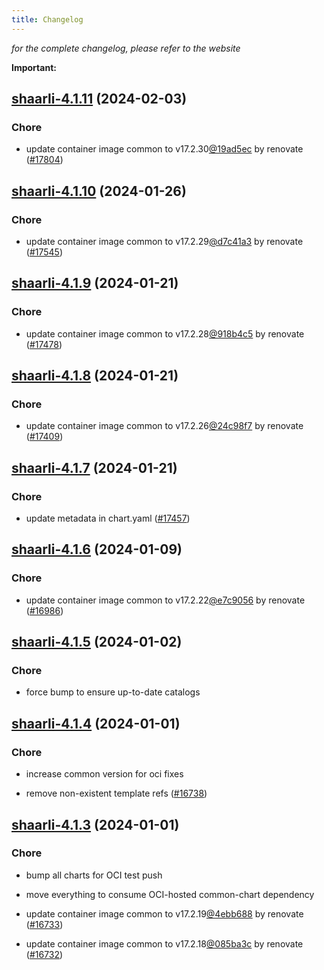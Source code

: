 ```yaml
---
title: Changelog
---
```



*for the complete changelog, please refer to the website*

**Important:**



## [shaarli-4.1.11](https://github.com/truecharts/charts/compare/shaarli-4.1.10...shaarli-4.1.11) (2024-02-03)

### Chore



- update container image common to v17.2.30[@19ad5ec](https://github.com/19ad5ec) by renovate ([#17804](https://github.com/truecharts/charts/issues/17804))


## [shaarli-4.1.10](https://github.com/truecharts/charts/compare/shaarli-4.1.9...shaarli-4.1.10) (2024-01-26)

### Chore



- update container image common to v17.2.29[@d7c41a3](https://github.com/d7c41a3) by renovate ([#17545](https://github.com/truecharts/charts/issues/17545))


## [shaarli-4.1.9](https://github.com/truecharts/charts/compare/shaarli-4.1.8...shaarli-4.1.9) (2024-01-21)

### Chore



- update container image common to v17.2.28[@918b4c5](https://github.com/918b4c5) by renovate ([#17478](https://github.com/truecharts/charts/issues/17478))


## [shaarli-4.1.8](https://github.com/truecharts/charts/compare/shaarli-4.1.7...shaarli-4.1.8) (2024-01-21)

### Chore



- update container image common to v17.2.26[@24c98f7](https://github.com/24c98f7) by renovate ([#17409](https://github.com/truecharts/charts/issues/17409))


## [shaarli-4.1.7](https://github.com/truecharts/charts/compare/shaarli-4.1.6...shaarli-4.1.7) (2024-01-21)

### Chore



- update metadata in chart.yaml ([#17457](https://github.com/truecharts/charts/issues/17457))




## [shaarli-4.1.6](https://github.com/truecharts/charts/compare/shaarli-4.1.5...shaarli-4.1.6) (2024-01-09)

### Chore



- update container image common to v17.2.22[@e7c9056](https://github.com/e7c9056) by renovate ([#16986](https://github.com/truecharts/charts/issues/16986))


## [shaarli-4.1.5](https://github.com/truecharts/charts/compare/shaarli-4.1.4...shaarli-4.1.5) (2024-01-02)

### Chore



- force bump to ensure up-to-date catalogs


## [shaarli-4.1.4](https://github.com/truecharts/charts/compare/shaarli-4.1.3...shaarli-4.1.4) (2024-01-01)

### Chore



- increase common version for oci fixes

- remove non-existent template refs ([#16738](https://github.com/truecharts/charts/issues/16738))


## [shaarli-4.1.3](https://github.com/truecharts/charts/compare/shaarli-4.1.0...shaarli-4.1.3) (2024-01-01)

### Chore



- bump all charts for OCI test push

- move everything to consume OCI-hosted common-chart dependency

- update container image common to v17.2.19[@4ebb688](https://github.com/4ebb688) by renovate ([#16733](https://github.com/truecharts/charts/issues/16733))

- update container image common to v17.2.18[@085ba3c](https://github.com/085ba3c) by renovate ([#16732](https://github.com/truecharts/charts/issues/16732))